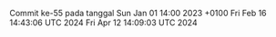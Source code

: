 Commit ke-55 pada tanggal Sun Jan 01 14:00 2023 +0100
Fri Feb 16 14:43:06 UTC 2024
Fri Apr 12 14:09:03 UTC 2024

